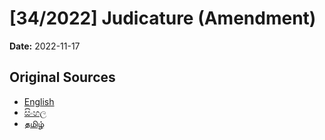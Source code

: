 # [34/2022] Judicature (Amendment)

**Date:** 2022-11-17

## Original Sources

- [English](https://documents.gov.lk/view/acts/2022/11/34-2022_E.pdf)
- [සිංහල](https://documents.gov.lk/view/acts/2022/11/34-2022_S.pdf)
- [தமிழ்](https://documents.gov.lk/view/acts/2022/11/34-2022_T.pdf)

